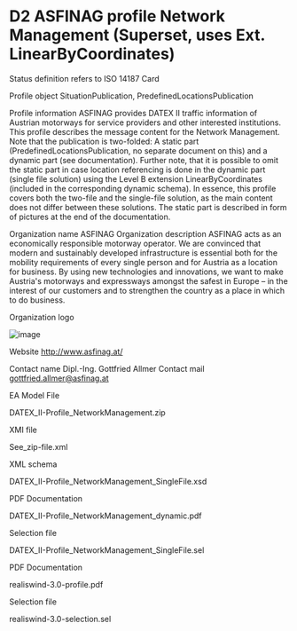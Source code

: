 # D2 ASFINAG profile Network Management (Superset, uses Ext. LinearByCoordinates)

Status definition refers to ISO 14187
Card

Profile object
SituationPublication, PredefinedLocationsPublication

Profile information
ASFINAG provides DATEX II traffic information of Austrian motorways for service providers and other interested institutions. This profile describes the message content for the Network Management. Note that the publication is two-folded: A static part (PredefinedLocationsPublication, no separate document on this) and a dynamic part (see documentation). Further note, that it is possible to omit the static part in case location referencing is done in the dynamic part (single file solution) using the Level B extension LinearByCoordinates (included in the corresponding dynamic schema).
In essence, this profile covers both the two-file and the single-file solution, as the main content does not differ between these solutions.
The static part is described in form of pictures at the end of the documentation.

Organization name
ASFINAG
Organization description
ASFINAG acts as an economically responsible motorway operator. We are convinced that modern and sustainably developed infrastructure is essential both for the mobility requirements of every single person and for Austria as a location for business. By using new technologies and innovations, we want to make Austria's motorways and expressways amongst the safest in Europe – in the interest of our customers and to strengthen the country as a place in which to do business.

Organization logo

![image](https://github.com/DATEX-II-EU/Profiles/assets/24648804/55dee24a-b12b-46a3-b941-35e565360555)

Website
http://www.asfinag.at/

Contact name
Dipl.-Ing. Gottfried Allmer
Contact mail
gottfried.allmer@asfinag.at

EA Model File

DATEX_II-Profile_NetworkManagement.zip

XMI file

See_zip-file.xml

XML schema

DATEX_II-Profile_NetworkManagement_SingleFile.xsd

PDF Documentation

DATEX_II-Profile_NetworkManagement_dynamic.pdf

Selection file

DATEX_II-Profile_NetworkManagement_SingleFile.sel

PDF Documentation

realiswind-3.0-profile.pdf

Selection file

realiswind-3.0-selection.sel
